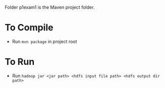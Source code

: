 Folder p1exam1 is the Maven project folder. 

# To Compile
* Run `mvn package` in project root

# To Run
* Run `hadoop jar <jar path> <hdfs input file path> <hdfs output dir path>`
